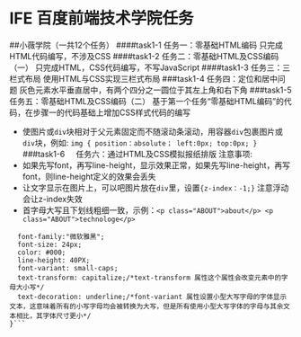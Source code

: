 # IFE 百度前端技术学院任务
##小薇学院（一共12个任务）
####task1-1    任务一：零基础HTML编码
只完成HTML代码编写，不涉及CSS
####task1-2    任务二：零基础HTML及CSS编码（一）
只完成HTML，CSS代码编写，不写JavaScript
####task1-3    任务三：三栏式布局
使用HTML与CSS实现三栏式布局
###task1-4     任务四：定位和居中问题
灰色元素水平垂直居中，有两个四分之一圆位于其左上角和右下角
###task1-5     任务五：零基础HTML及CSS编码（二）
基于第一个任务“零基础HTML编码”的代码，在步骤一的代码基础上增加CSS样式代码的编写
* 使图片或`div`块相对于父元素固定而不随滚动条滚动，用容器`div`包裹图片或`div`块，例如:
`img {
  position：absolute；
  left:0px;
  top:0px;
  }`
###task1-6     任务六：通过HTML及CSS模拟报纸排版
注意事项:
* 如果先写font，再写line-height，显示效果正常，如果先写line-height，再写font，则line-height定义的效果会丢失
* 让文字显示在图片上，可以吧图片放在`div`里，设置`{z-index：-1;}` 注意浮动会让z-index失效
* 首字母大写且下划线粗细一致，示例：`<p class="ABOUT">about</p> <p class="ABOUT">technologe</p>`
``` .ABOUT {
  font-family:"微软雅黑";
  font-size: 24px;
  color: #000;
  line-height: 40PX;
  font-variant: small-caps;
  text-transform: capitalize;/*text-transform 属性这个属性会改变元素中的字母大小写*/
  text-decoration: underline;/*font-variant 属性设置小型大写字母的字体显示文本，这意味着所有的小写字母均会被转换为大写，但是所有使用小型大写字体的字母与其余文本相比，其字体尺寸更小*/
}```
